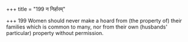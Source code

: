 +++
title = "199 न निर्हारम्"

+++
199	Women should never make a hoard from (the property of) their families which is common to many, nor from their own (husbands' particular) property without permission.